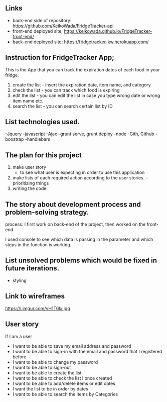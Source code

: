## Links

- back-end side of repository:
  https://github.com/KeikoWada/FridgeTracker-api
- front-end deployed site;
  https://keikowada.github.io/FridgeTracker-front-end/
- back-end deployed site;
  https://fridgetracker-kw.herokuapp.com/


## Instruction for FridgeTracker App;
  This is the App that you can track the expiration dates of each food in your fridge.
  1) create the list
    - insert the expiration date, item name, and category
  2) check the list
    - you can track which food is expiring
  3) edit the list
    - you can edit the list in case you type wrong date or wrong item name etc.
  4) search the list
    - you can search certain list by ID


## List technologies used.
  -Jquery
  -javascript
  -Ajax
  -grunt serve, grunt deploy
  -node
  -Gith, Github
  -boostrap
  -handlebars


## The plan for this project
  1) make user story
     - to see what user is expecting in order to use this application
  2) make lists of each required action according to the user stories.
    - prioritizing things
  3) writing the code


## The story about development process and problem-solving strategy.
   process:
   I first work on back-end of the project, then worked on the front-end.

   I used console to see which data is passing in the parameter and which steps
   in the function is working.

## List unsolved problems which would be fixed in future iterations.
  - styling

## Link to wireframes
  https://i.imgur.com/vH1T6lx.jpg

## User story
  If I am a user
  - I want to be able to save my email address and password
  - I want to be able to sign-in with the email and password that I registered before
  - I want to be able to change my password
  - I want to be able to sign-out
  - I want to be able to create the list
  - I want to be able to check the list I once created
  - I want to be able to add/delete items or edit dates
  - I want the list to be in order by dates
  - I want to be able to search the items by Categories
